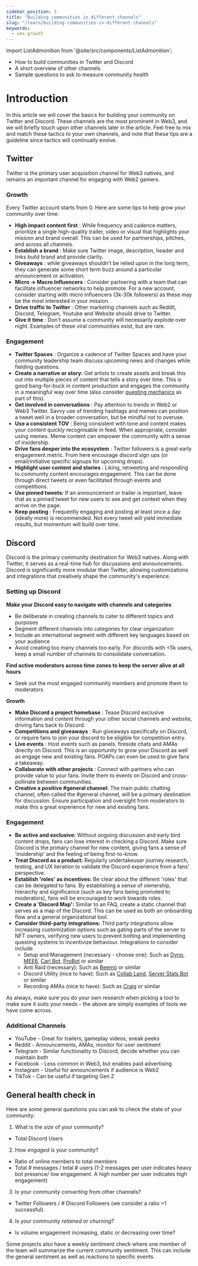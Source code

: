 ```yaml
---
sidebar_position: 3
title: "Building communities in different channels"
slug: "/learn/building-communities-in-different-channels"
keywords:
  - imx-growth
---
```


import ListAdmonition from '@site/src/components/ListAdmonition';

<ListAdmonition>
    <ul>
        <li> How to build communities in Twitter and Discord</li>
        <li> A short overview of other channels </li>
        <li> Sample questions to ask to measure community health </li>
     </ul>
</ListAdmonition>

# Introduction

In this article we will cover the basics for building your community on Twitter and Discord. These channels are the most prominent in Web3, and we will briefly touch upon other channels later in the article. Feel free to mix and match these tactics to your own channels, and note that these tips are a guideline since tactics will continually evolve.

## **Twitter**

Twitter is the primary user acquisition channel for Web3 natives, and remains an important channel for engaging with Web2 gamers.

### Growth

Every Twitter account starts from 0. Here are some tips to help grow your community over time:

- **High impact content first** : While frequency and cadence matters, prioritize a single high-quality trailer, video or visual that highlights your mission and brand overall. This can be used for partnerships, pitches, and across all channels.
- **Establish a brand** : Make sure Twitter image, description, header and links build brand and provide clarity.
- **Giveaways** : while giveaways shouldn't be relied upon in the long term, they can generate some short term buzz around a particular announcement or activation.
- **Micro -\> Macro Influencers** : Consider partnering with a team that can facilitate influencer networks to help promote. For a new account, consider starting with micro influencers (3k-30k followers) as these may be the most interested in your mission.
- **Drive traffic to Twitter** : Other marketing channels such as Reddit, Discord, Telegram, Youtube and Website should drive to Twitter.
- **Give it time** : Don't assume a community will necessarily explode over night. Examples of these viral communities exist, but are rare.

### Engagement

- **Twitter Spaces** : Organize a cadence of Twitter Spaces and have your community leadership team discuss upcoming news and changes while fielding questions.
- **Create a narrative or story:** Get artists to create assets and break this out into multiple pieces of content that tells a story over time. This is good bang-for-buck in content production and engages the community in a meaningful way over time (also consider [questing mechanics](https://crew3.xyz/) as part of this).
- **Get involved in conversations** : Pay attention to trends in Web2 or Web3 Twitter. Savvy use of trending hashtags and memes can position a tweet well in a broader conversation, but be mindful not to overuse.
- **Use a consistent TOV** : Being consistent with tone and content makes your content quickly recognisable in feed. When appropriate, consider using memes. Meme content can empower the community with a sense of insidership.
- **Drive fans deeper into the ecosystem** : Twitter followers is a great early engagement metric. From here encourage discord sign ups (or email/initiative specific signups for upcoming drops).
- **Highlight user content and stories** : Liking, retweeting and responding to community content encourages engagement. This can be done through direct tweets or even facilitated through events and competitions.
- **Use pinned tweets:** If an announcement or trailer is important, leave that as a pinned tweet for new users to see and get context when they arrive on the page.
- **Keep posting** : Frequently engaging and posting at least once a day (ideally more) is recommended. Not every tweet will yield immediate results, but momentum will build over time.

## Discord

Discord is the primary community destination for Web3 natives. Along with Twitter, it serves as a real-time hub for discussions and announcements. Discord is significantly more modular than Twitter, allowing customizations and integrations that creatively shape the community's experience.

### Setting up Discord

**Make your Discord easy to navigate with channels and categories**

- Be deliberate in creating channels to cater to different topics and purposes
- Segment different channels into categories for clear organization
- Include an international segment with different key languages based on your audience
- Avoid creating too many channels too early. For discords with \<5k users, keep a small number of channels to consolidate conversation.

**Find active moderators across time zones to keep the server alive at all hours**

- Seek out the most engaged community members and promote them to moderators

**Growth**

- **Make Discord a project homebase** : Tease Discord exclusive information and content through your other social channels and website, driving fans back to Discord.
- **Competitions and giveaways** : Run giveaways specifically on Discord, or require fans to join your discord to be eligible for competition entry.
- **Live events** : Host events such as panels, fireside chats and AMAs directly on Discord. This is an opportunity to grow your Discord as well as engage new and existing fans. POAPs can even be used to give fans a takeaway.
- **Collaborate with other projects** : Connect with partners who can provide value to your fans. Invite them to events on Discord and cross-pollinate between communities.
- **Creative a positive #general channel:** The main public chatting channel, often called the #general channel, will be a primary destination for discussion. Ensure participation and oversight from moderators to make this a great experience for new and existing fans.

### Engagement

- **Be active and exclusive:** Without ongoing discussion and early bird content drops, fans can lose interest in checking a Discord. Make sure Discord is the primary channel for new content, giving fans a sense of 'insidership' and the feeling of being first-to-know.
- **Treat Discord as a product:** Regularly undertakeuser journey research, testing, and UX iteration to validate the Discord experience from a fans' perspective.
- **Establish 'roles' as incentives:** Be clear about the different 'roles' that can be delegated to fans. By establishing a sense of ownership, hierarchy and significance (such as key fans being promoted to moderators), fans will be encouraged to work towards roles.
- **Create a 'Discord Map':** Similar to an FAQ, create a static channel that serves as a map of the Discord. This can be used as both an onboarding flow and a general organizational tool.
- **Consider third-party integrations:** Third party integrations allow increasing customization options such as gating parts of the server to NFT owners, verifying new users to prevent botting and implementing questing systems to incentivize behaviour. Integrations to consider include
  - Setup and Management (necessary - choose one): Such as [Dyno](https://dyno.gg/), [MEE6](https://mee6.xyz/), [Carl Bot](https://carl.gg/), [ProBot](https://probot.io/) or similar
  - Anti Raid (necessary): Such as [Beemo](https://beemo.gg/) or similar
  - Discord Utility (nice to have): Such as [Collab Land](https://collab.land/), [Server Stats Bot](https://serverstatsbot.com/) or similar
  - Recording AMAs (nice to have): Such as [Craig](https://craig.chat/) or similar


As always, make sure you do your own research when picking a tool to make sure it suits your needs - the above are simply examples of tools we have come across.

### Additional Channels

- YouTube - Great for trailers, gameplay videos, sneak peeks
- Reddit - Announcements, AMAs, monitor for user sentiment
- Telegram - Similar functionality to Discord, decide whether you can maintain both
- Facebook - Less common in Web3, but enables paid advertising
- Instagram - Useful for announcements if audience is Web2
- TikTok - Can be useful if targeting Gen Z

## General health check in

Here are some general questions you can ask to check the state of your community:

1. What is the _size_ of your community?
  - Total Discord Users
2. How _engaged_ is your community?
  - Ratio of online members to total members
  - Total # messages / total # users (1-2 messages per user indicates heavy bot presence/ low engagement. A high number per user indicates high engagement)
3. Is your community _converting_ from other channels?
  - Twitter Followers / # Discord Followers (we consider a ratio \>1 successful).
4. Is your community _retained_ or _churning_?
  - Is volume engagement increasing, static or decreasing over time?

Some projects also have a weekly sentiment check where one member of the team will summarize the current community sentiment. This can include the general sentiment as well as reactions to specific events.